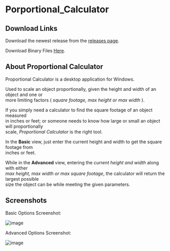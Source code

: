 # Porportional_Calculator
## Download Links
Download the newest release from the [releases page](https://github.com/RichardlWilson/Proportional_Calculator/releases).

Download Binary Files [Here](https://sourceforge.net/projects/proportional-calculator/).


## About Proportional Calculator

Proportional Calculator is a desktop application for Windows.  

Used to scale an object proportionally, given the height and width of an object and one or  
more limiting factors ( *square footage, max height or max width* ). 

If you simply need a calculator to find the square footage of an object measured  
in inches or feet; or someone needs to know how large or small an object will proportionally  
scale, *Proportional Calculator* is the right tool.  

In the **Basic** view, just enter the current height and width to get the square footage from  
inches or feet.

While in the **Advanced** view, entering the *current height and width* along with either  
*max height, max width or max square footage*, the calculator will return the largest possible  
size the object can be while meeting the given parameters.


## Screenshots

Basic Options Screenshot:

![image](https://user-images.githubusercontent.com/68248054/128611122-0e19fabe-e6d4-41b4-a71d-64300fa37832.png)

Advanced Options Screenshot:

![image](https://user-images.githubusercontent.com/68248054/128611079-f66e1044-8a64-4326-988c-af5c1d3d9537.png)
